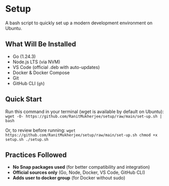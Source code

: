 # Setup

A bash script to quickly set up a modern development environment on Ubuntu.

## What Will Be Installed

- Go (1.24.3)
- Node.js LTS (via NVM)
- VS Code (official .deb with auto-updates)
- Docker & Docker Compose
- Git
- GitHub CLI (`gh`)

## Quick Start

Run this command in your terminal (wget is available by default on Ubuntu):
    ```
    wget -O- https://github.com/RanitMukherjee/setup/raw/main/set-up.sh | bash
    ```

Or, to review before running:
    ```
    wget https://github.com/RanitMukherjee/setup/raw/main/set-up.sh
    chmod +x setup.sh
    ./setup.sh
    ```


## Practices Followed

- **No Snap packages used** (for better compatibility and integration)
- **Official sources only** (Go, Node, Docker, VS Code, GitHub CLI)
- **Adds user to docker group** (for Docker without sudo)
